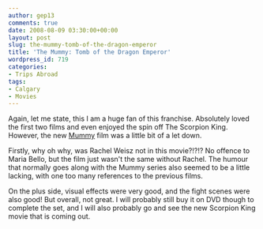```yaml
---
author: gep13
comments: true
date: 2008-08-09 03:30:00+00:00
layout: post
slug: the-mummy-tomb-of-the-dragon-emperor
title: 'The Mummy: Tomb of the Dragon Emperor'
wordpress_id: 719
categories:
- Trips Abroad
tags:
- Calgary
- Movies
---
```


Again, let me state, this I am a huge fan of this franchise. Absolutely loved the first two films and even enjoyed the spin off The Scorpion King. However, the new [Mummy](http://www.imdb.com/title/tt0443701/) film was a little bit of a let down.

 

Firstly, why oh why, was Rachel Weisz not in this movie?!?!? No offence to Maria Bello, but the film just wasn't the same without Rachel. The humour that normally goes along with the Mummy series also seemed to be a little lacking, with one too many references to the previous films.

 

On the plus side, visual effects were very good, and the fight scenes were also good! But overall, not great. I will probably still buy it on DVD though to complete the set, and I will also probably go and see the new Scorpion King movie that is coming out.

